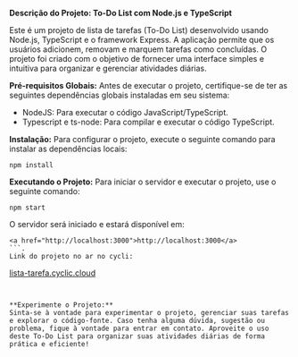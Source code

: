 **Descrição do Projeto: To-Do List com Node.js e TypeScript**

Este é um projeto de lista de tarefas (To-Do List) desenvolvido usando Node.js, TypeScript e o framework Express. A aplicação permite que os usuários adicionem, removam e marquem tarefas como concluídas. O projeto foi criado com o objetivo de fornecer uma interface simples e intuitiva para organizar e gerenciar atividades diárias.

**Pré-requisitos Globais:**
Antes de executar o projeto, certifique-se de ter as seguintes dependências globais instaladas em seu sistema:

- <span>NodeJS</span>: Para executar o código JavaScript/TypeScript.
- <span>Typescript</span> e <span>ts-node</span>: Para compilar e executar o código TypeScript.

**Instalação:**
Para configurar o projeto, execute o seguinte comando para instalar as dependências locais:

```
npm install
```

**Executando o Projeto:**
Para iniciar o servidor e executar o projeto, use o seguinte comando:

```
npm start
```

O servidor será iniciado e estará disponível em:
```
<a href="http://localhost:3000">http://localhost:3000</a>
```.
Link do projeto no ar no cycli:
```
<a href="lista-tarefa.cyclic.cloud">lista-tarefa.cyclic.cloud</a>
```.


**Experimente o Projeto:**
Sinta-se à vontade para experimentar o projeto, gerenciar suas tarefas e explorar o código-fonte. Caso tenha alguma dúvida, sugestão ou problema, fique à vontade para entrar em contato. Aproveite o uso deste To-Do List para organizar suas atividades diárias de forma prática e eficiente!
